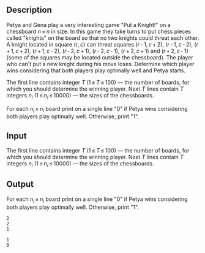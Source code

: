 ## Description

<div><p>Petya and Gena play a very interesting game "Put a Knight!" on a chessboard <span class="tex-span"><i>n</i> × <i>n</i></span> in size. In this game they take turns to put chess pieces called "knights" on the board so that no two knights could threat each other. A knight located in square <span class="tex-span">(<i>r</i>, <i>c</i>)</span> can threat squares <span class="tex-span">(<i>r</i> - 1, <i>c</i> + 2)</span>, <span class="tex-span">(<i>r</i> - 1, <i>c</i> - 2)</span>, <span class="tex-span">(<i>r</i> + 1, <i>c</i> + 2)</span>, <span class="tex-span">(<i>r</i> + 1, <i>c</i> - 2)</span>, <span class="tex-span">(<i>r</i> - 2, <i>c</i> + 1)</span>, <span class="tex-span">(<i>r</i> - 2, <i>c</i> - 1)</span>, <span class="tex-span">(<i>r</i> + 2, <i>c</i> + 1)</span> and <span class="tex-span">(<i>r</i> + 2, <i>c</i> - 1)</span> (some of the squares may be located outside the chessboard). The player who can't put a new knight during his move loses. Determine which player wins considering that both players play optimally well and Petya starts.</p></div><div class="input-specification"><p>The first line contains integer <span class="tex-span"><i>T</i></span> (<span class="tex-span">1 ≤ <i>T</i> ≤ 100</span>) — the number of boards, for which you should determine the winning player. Next <span class="tex-span"><i>T</i></span> lines contain <span class="tex-span"><i>T</i></span> integers <span class="tex-span"><i>n</i><sub class="lower-index"><i>i</i></sub></span> (<span class="tex-span">1 ≤ <i>n</i><sub class="lower-index"><i>i</i></sub> ≤ 10000</span>) — the sizes of the chessboards.</p></div><div class="output-specification"><p>For each <span class="tex-span"><i>n</i><sub class="lower-index"><i>i</i></sub> × <i>n</i><sub class="lower-index"><i>i</i></sub></span> board print on a single line "<span class="tex-font-style-tt">0</span>" if Petya wins considering both players play optimally well. Otherwise, print "<span class="tex-font-style-tt">1</span>".</p></div>

## Input

<p>The first line contains integer <span class="tex-span"><i>T</i></span> (<span class="tex-span">1 ≤ <i>T</i> ≤ 100</span>) — the number of boards, for which you should determine the winning player. Next <span class="tex-span"><i>T</i></span> lines contain <span class="tex-span"><i>T</i></span> integers <span class="tex-span"><i>n</i><sub class="lower-index"><i>i</i></sub></span> (<span class="tex-span">1 ≤ <i>n</i><sub class="lower-index"><i>i</i></sub> ≤ 10000</span>) — the sizes of the chessboards.</p>

## Output

<p>For each <span class="tex-span"><i>n</i><sub class="lower-index"><i>i</i></sub> × <i>n</i><sub class="lower-index"><i>i</i></sub></span> board print on a single line "<span class="tex-font-style-tt">0</span>" if Petya wins considering both players play optimally well. Otherwise, print "<span class="tex-font-style-tt">1</span>".</p>





```input1
2
2
1

```




```output1
1
0

```


